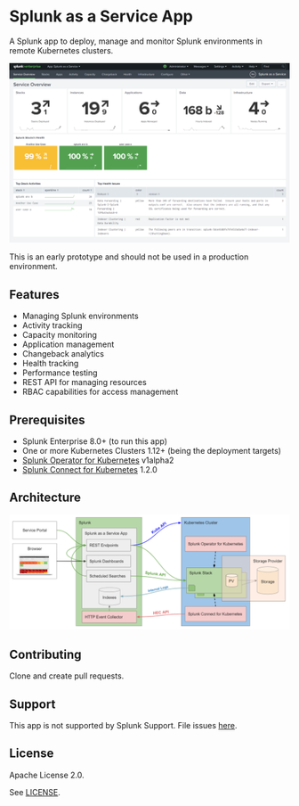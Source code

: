 # Splunk as a Service App

A Splunk app to deploy, manage and monitor Splunk environments in remote Kubernetes clusters.

![Service-Overview](docs/ServiceOverview.png)

This is an early prototype and should not be used in a production environment.

## Features

- Managing Splunk environments
- Activity tracking
- Capacity monitoring
- Application management
- Changeback analytics
- Health tracking
- Performance testing
- REST API for managing resources
- RBAC capabilities for access management

## Prerequisites

- Splunk Enterprise 8.0+ (to run this app)
- One or more Kubernetes Clusters 1.12+ (being the deployment targets)
- [Splunk Operator for Kubernetes](https://github.com/splunk/splunk-operator) v1alpha2
- [Splunk Connect for Kubernetes](https://github.com/splunk/splunk-connect-for-kubernetes) 1.2.0

## Architecture

![Architecture](docs/architecture.png)

## Contributing

Clone and create pull requests.

## Support

This app is not supported by Splunk Support. File issues [here](https://github.com/hovu96/splunk_as_a_service_app/issues/new).

## License

Apache License 2.0.

See [LICENSE](LICENSE).